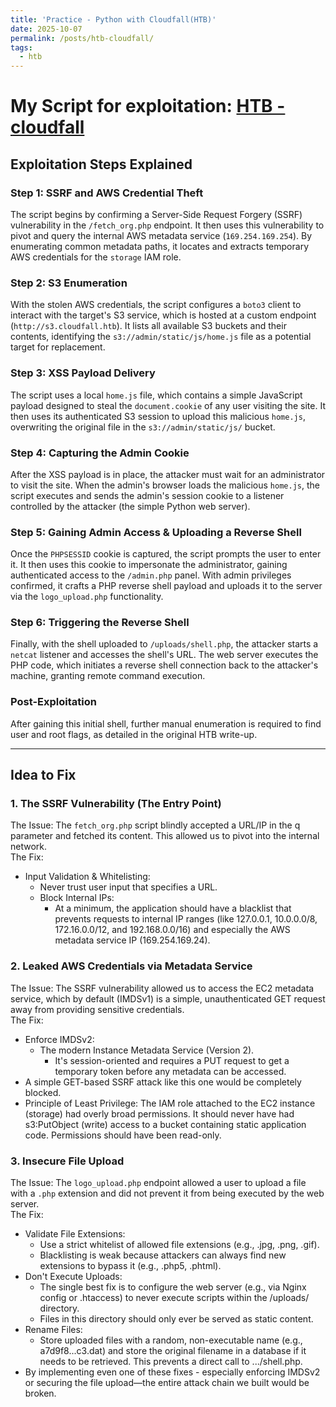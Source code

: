 ```yaml
---
title: 'Practice - Python with Cloudfall(HTB)'
date: 2025-10-07
permalink: /posts/htb-cloudfall/
tags:
  - htb
---
```


# My Script for exploitation: [HTB - cloudfall](https://github.com/louyyng/HTB/tree/main/cloudfall)

## Exploitation Steps Explained

### Step 1: SSRF and AWS Credential Theft
The script begins by confirming a Server-Side Request Forgery (SSRF) vulnerability in the `/fetch_org.php` endpoint.  It then uses this vulnerability to pivot and query the internal AWS metadata service (`169.254.169.254`). By enumerating common metadata paths, it locates and extracts temporary AWS credentials for the `storage` IAM role.

### Step 2: S3 Enumeration
With the stolen AWS credentials, the script configures a `boto3` client to interact with the target's S3 service, which is hosted at a custom endpoint (`http://s3.cloudfall.htb`). It lists all available S3 buckets and their contents, identifying the `s3://admin/static/js/home.js` file as a potential target for replacement.

### Step 3: XSS Payload Delivery
The script uses a local `home.js` file, which contains a simple JavaScript payload designed to steal the `document.cookie` of any user visiting the site. It then uses its authenticated S3 session to upload this malicious `home.js`, overwriting the original file in the `s3://admin/static/js/` bucket.

### Step 4: Capturing the Admin Cookie
After the XSS payload is in place, the attacker must wait for an administrator to visit the site. When the admin's browser loads the malicious `home.js`, the script executes and sends the admin's session cookie to a listener controlled by the attacker (the simple Python web server).

### Step 5: Gaining Admin Access & Uploading a Reverse Shell
Once the `PHPSESSID` cookie is captured, the script prompts the user to enter it. It then uses this cookie to impersonate the administrator, gaining authenticated access to the `/admin.php` panel. With admin privileges confirmed, it crafts a PHP reverse shell payload and uploads it to the server via the `logo_upload.php` functionality.

### Step 6: Triggering the Reverse Shell
Finally, with the shell uploaded to `/uploads/shell.php`, the attacker starts a `netcat` listener and accesses the shell's URL. The web server executes the PHP code, which initiates a reverse shell connection back to the attacker's machine, granting remote command execution.

### Post-Exploitation
After gaining this initial shell, further manual enumeration is required to find user and root flags, as detailed in the original HTB write-up.

---

## Idea to Fix

### 1. The SSRF Vulnerability (The Entry Point)  
The Issue: The `fetch_org.php` script blindly accepted a URL/IP in the q parameter and fetched its content. This allowed us to pivot into the internal network.  
The Fix:
+ Input Validation & Whitelisting: 
    + Never trust user input that specifies a URL.  
    + Block Internal IPs: 
        + At a minimum, the application should have a blacklist that prevents requests to internal IP ranges (like 127.0.0.1, 10.0.0.0/8, 172.16.0.0/12, and 192.168.0.0/16) and especially the AWS metadata service IP (169.254.169.24).

### 2. Leaked AWS Credentials via Metadata Service
The Issue: The SSRF vulnerability allowed us to access the EC2 metadata service, which by default (IMDSv1) is a simple, unauthenticated GET request away from providing sensitive credentials.  
The Fix:
- Enforce IMDSv2: 
    + The modern Instance Metadata Service (Version 2). 
        + It's session-oriented and requires a PUT request to get a temporary token before any metadata can be accessed. 
- A simple GET-based SSRF attack like this one would be completely blocked.
- Principle of Least Privilege: The IAM role attached to the EC2 instance (storage) had overly broad permissions. It should never have had s3:PutObject (write) access to a bucket containing static application code. Permissions should have been read-only.

### 3. Insecure File Upload
The Issue: The `logo_upload.php` endpoint allowed a user to upload a file with a `.php` extension and did not prevent it from being executed by the web server.  
The Fix:  
+ Validate File Extensions: 
    + Use a strict whitelist of allowed file extensions (e.g., .jpg, .png, .gif). 
    + Blacklisting is weak because attackers can always find new extensions to bypass it (e.g., .php5, .phtml).
+ Don't Execute Uploads: 
    + The single best fix is to configure the web server (e.g., via Nginx config or .htaccess) to never execute scripts within the /uploads/ directory. 
    + Files in this directory should only ever be served as static content.
+ Rename Files: 
    + Store uploaded files with a random, non-executable name (e.g., a7d9f8...c3.dat) and store the original filename in a database if it needs to be retrieved. This prevents a direct call to .../shell.php.
+ By implementing even one of these fixes - especially enforcing IMDSv2 or securing the file upload—the entire attack chain we built would be broken.
